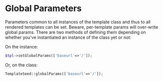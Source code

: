 # Global Parameters

Parameters common to all instances of the template class and thus to all rendered templates can be set.
Beware, per-template params will over-write global params. There are two methods of defining them depending on whether you've instantiated an instance of the class yet or not:

On the instance:
```php
$tpl->setGlobalParams(['baseurl'=>'/']);
```

Or, on the class:
```php
TemplateSeed::globalParams(['baseurl'=>'/']);
```

